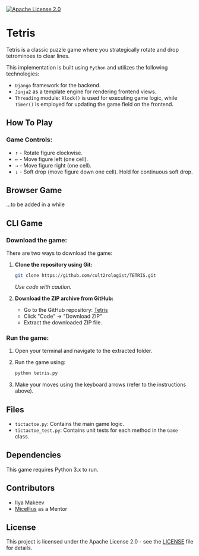 [![Apache License 2.0](https://img.shields.io/badge/License-Apache%202.0-blue.svg)](https://www.apache.org/licenses/LICENSE-2.0)

# Tetris

Tetris is a classic puzzle game where you strategically rotate and drop tetrominoes to clear lines.

This implementation is built using `Python` and utilizes the following technologies:

- `Django` framework for the backend.
- `Jinja2` as a template engine for rendering frontend views.
- `Threading` module: `Rlock()` is used for executing game logic, while `Timer()` is employed for updating the game field on the frontend.

## How To Play

### Game Controls:

- <kbd>↑</kbd> - Rotate figure clockwise.
- <kbd>←</kbd> - Move figure left (one cell).
- <kbd>→</kbd> - Move figure right (one cell).
- <kbd>↓</kbd> - Soft drop (move figure down one cell). Hold for continuous soft drop.


## Browser Game

...to be added in a while

## CLI Game

### Download the game:

There are two ways to download the game:

1. **Clone the repository using Git:**
   
    ```bash
    git clone https://github.com/cult2rologist/TETRIS.git
    ```

    *Use code with caution.*

2. **Download the ZIP archive from GitHub:**
   
    - Go to the GitHub repository: [Tetris](https://github.com/cult2rologist/TETRIS/tree/main)
    - Click "Code" -> "Download ZIP"
    - Extract the downloaded ZIP file.

### Run the game:

1. Open your terminal and navigate to the extracted folder.
2. Run the game using: 
   
    ```bash
    python tetris.py
    ```

3. Make your moves using the keyboard arrows (refer to the instructions above).


## Files

- `tictactoe.py`: Contains the main game logic.
- `tictactoe_test.py`: Contains unit tests for each method in the `Game` class.

## Dependencies

This game requires Python 3.x to run.

## Contributors

- Ilya Makeev
- [Micellius](https://github.com/micellius) as a Mentor

## License

This project is licensed under the Apache License 2.0 - see the [LICENSE](LICENSE) file for details.
